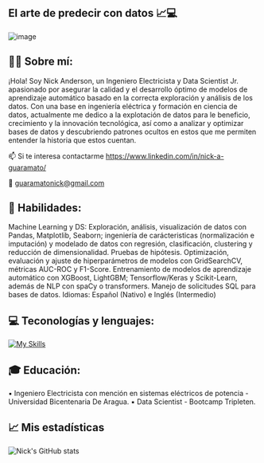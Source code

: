## El arte de predecir con datos 📈💻

![image](https://github.com/user-attachments/assets/f61aeece-fee3-41b6-bfb8-99c50ba8d25f)

## 🧑‍💻 Sobre mí:

¡Hola! Soy Nick Anderson, un Ingeniero Electricista y Data Scientist Jr. apasionado por asegurar la calidad y el desarrollo óptimo de modelos de aprendizaje automático basado en la correcta exploración y análisis de los datos. Con una base en ingeniería eléctrica y formación en ciencia de datos, actualmente me dedico a la explotación de datos para le beneficio, crecimiento y la innovación tecnológica, así como a analizar y optimizar bases de datos y descubriendo patrones ocultos en estos que me permiten entender la historia que estos cuentan.

📫 Si te interesa contactarme
https://www.linkedin.com/in/nick-a-guaramato/

💌 guaramatonick@gmail.com

## 📌 Habilidades:

Machine Learning y DS: Exploración, análisis, visualización de datos con Pandas, Matplotlib, Seaborn; ingeniería de carácteristicas (normalización e imputación) y modelado de datos con regresión, clasificación, clustering y reducción de dimensionalidad. Pruebas de hipótesis. Optimización, evaluación y ajuste de hiperparámetros de modelos con GridSearchCV, métricas AUC-ROC y F1-Score. Entrenamiento de modelos de aprendizaje automático con XGBoost, LightGBM; Tensorflow/Keras y Scikit-Learn, además de NLP con spaCy o transformers. Manejo de solicitudes SQL para bases de datos.
Idiomas: Español (Nativo) e Inglés (Intermedio)

## 💻 Teconologías y lenguajes: 

[![My Skills](https://skillicons.dev/icons?i=bash,ubuntu,github,py,sklearn,anaconda,autocad,css,js,latex,matlab,pytorch,tensorflow,vim,vscode)](https://skillicons.dev)

## 🎓 Educación:

▪︎ Ingeniero Electricista con mención en sistemas eléctricos de potencia - Universidad Bicentenaria De Aragua. 
▪︎ Data Scientist - Bootcamp Tripleten.

## 📈 Mis estadísticas

![Nick's GitHub stats](https://github-readme-stats.vercel.app/api?username=NickGuaramato&show_icons=true&theme=radical)
